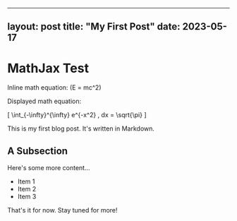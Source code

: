
---
layout: post
title: "My First Post"
date: 2023-05-17
---

# MathJax Test

Inline math equation: \(E = mc^2\)

Displayed math equation:

\[
\int_{-\infty}^{\infty} e^{-x^2} \, dx = \sqrt{\pi}
\]

<script async src="https://cdnjs.cloudflare.com/ajax/libs/mathjax/2.7.7/MathJax.js?config=TeX-MML-AM_CHTML"></script>

This is my first blog post. It's written in Markdown.

## A Subsection

Here's some more content...

- Item 1
- Item 2
- Item 3

That's it for now. Stay tuned for more!

